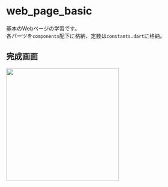 # web_page_basic
基本のWebページの学習です。<br>
各パーツを`components`配下に格納、定数は`constants.dart`に格納。<br>

## 完成画面
<img width="300" src="https://user-images.githubusercontent.com/67848399/159242913-edfe1c60-9d6b-4b71-b1f5-89eeecb450c8.png">

